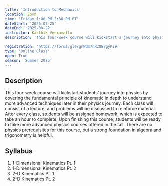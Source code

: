 ```yaml
---
title: 'Introduction to Mechanics'
location: Zoom
time: 'Friday 1:00 PM-2:30 PM PT'
dateStart: '2025-07-25'
dateEnd: '2025-08-22'
instructor: Karthik Veeramallu
description: 'This four-week course will kickstart a journey into physics by covering the fundamental principle of kinematic in depth to understand more advanced techniques later in their physics journey.'

registration: 'https://forms.gle/gnWdm7nR28B7gyKi9'
type: 'Online Class'
open: True
season: 'Summer 2025'
---
```


## Description

This four-week course will kickstart students' journey into physics by covering the fundamental principle of kinematic in depth to understand more advanced techniques later in their physics journey. Each class will consist of a lecture, and problems will be discussed to reinforce material. After every class, students will be assigned homework, which is expected to take an hour to complete. Upon finishing this course, students will be ready to take more advanced physics courses offered in the fall. There are no physics prerequisites for this course, but a strong foundation in algebra and trigonometry is helpful.


## Syllabus

1.	1-Dimensional Kinematics Pt. 1
2.	1-Dimensional Kinematics Pt. 2
3.	2-D Kinematics Pt. 1
4.	2-D Kinematics Pt. 2